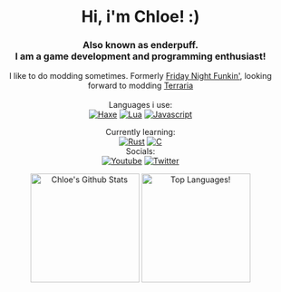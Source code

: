 <h1 align="center">Hi, i'm Chloe! :)</h1>  

<h3 align="center">Also known as enderpuff.<br>I am a game development and programming enthusiast!</h3>  

<div align="center">
I like to do modding sometimes. Formerly <a href="https://ninja-muffin24.itch.io/funkin" title="-> This funky ass game">Friday Night Funkin'</a>, looking forward to modding <a href="https://terraria.org">Terraria</a>
<br> <br>
Languages i use:<br>
 <a href='https://haxe.org' target="_blank"><img alt='Haxe' src='https://img.shields.io/badge/Haxe-100000?style=for-the-badge&logo=Haxe&logoColor=FFFFFF&labelColor=EA8220&color=EA8220'/></a> <a href='https://lua.org' target="_blank"><img alt='Lua' src='https://img.shields.io/badge/Lua-2C2D72?style=for-the-badge&logo=lua&logoColor=white'/></a> <a href='https://developer.mozilla.org/en-US/docs/Web/JavaScript' target="_blank"><img alt='Javascript' src='https://img.shields.io/badge/Javascript-FCDC00?style=for-the-badge&logo=javascript&logoColor=black'/></a>
 
Currently learning: <br> <a href='https://rust-lang.org' target="_blank"><img alt='Rust' src='https://img.shields.io/badge/Rust-000000?style=for-the-badge&logo=rust&logoColor=white'/></a> <a href='https://www.w3schools.com/c/' target="_blank"><img alt='C' src='https://img.shields.io/badge/C-00599C?style=for-the-badge&logo=c&logoColor=white'/></a><br>
Socials:<br>
    <a href='https://www.youtube.com/channel/UC059LuOXxo1CuDJE4RtKPmw' target="_blank"><img alt='Youtube' src='https://img.shields.io/badge/YouTube-FF0000?style=for-the-badge&logo=youtube&logoColor=white'/></a> <a href='https://twitter.com/enderpuff' target="_blank"><img alt='Twitter' src='https://img.shields.io/badge/Twitter-1DA1F2?style=for-the-badge&logo=twitter&logoColor=white'/></a>
</div>

<p align="center">
 <a href="https://github.com/anuraghazra/github-readme-stats"><img alt="Chloe's Github Stats" src="https://github-stats-one-chi.vercel.app/api?username=enderpuff&show_icons=true&count_private=true&theme=tokyonight" height="192px"/></a>
<img src="https://github-stats-one-chi.vercel.app/api/top-langs?username=enderpuff&show_icons=true&locale=en&layout=compact&count_private=true&theme=tokyonight" alt="Top Languages!" height="192px"/>
</p>
